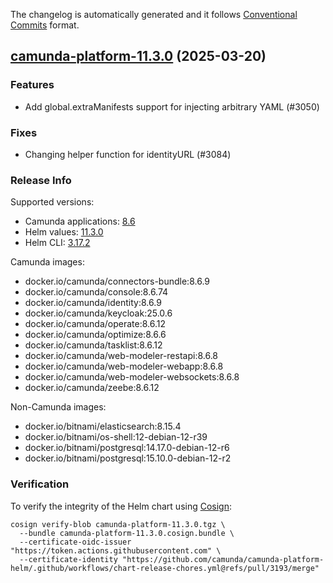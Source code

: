 The changelog is automatically generated and it follows [Conventional Commits](https://www.conventionalcommits.org/en/v1.0.0/) format.

## [camunda-platform-11.3.0](https://github.com/camunda/camunda-platform-helm/releases/tag/camunda-platform-11.3.0) (2025-03-20)

### Features

- Add global.extraManifests support for injecting arbitrary YAML (#3050)

### Fixes

- Changing helper function for identityURL (#3084)

<!-- generated by git-cliff -->
### Release Info

Supported versions:

- Camunda applications: [8.6](https://github.com/camunda/camunda-platform/releases?q=tag%3A8.6&expanded=true)
- Helm values: [11.3.0](https://artifacthub.io/packages/helm/camunda/camunda-platform/11.3.0#parameters)
- Helm CLI: [3.17.2](https://github.com/helm/helm/releases/tag/v3.17.2)

Camunda images:

- docker.io/camunda/connectors-bundle:8.6.9
- docker.io/camunda/console:8.6.74
- docker.io/camunda/identity:8.6.9
- docker.io/camunda/keycloak:25.0.6
- docker.io/camunda/operate:8.6.12
- docker.io/camunda/optimize:8.6.6
- docker.io/camunda/tasklist:8.6.12
- docker.io/camunda/web-modeler-restapi:8.6.8
- docker.io/camunda/web-modeler-webapp:8.6.8
- docker.io/camunda/web-modeler-websockets:8.6.8
- docker.io/camunda/zeebe:8.6.12

Non-Camunda images:

- docker.io/bitnami/elasticsearch:8.15.4
- docker.io/bitnami/os-shell:12-debian-12-r39
- docker.io/bitnami/postgresql:14.17.0-debian-12-r6
- docker.io/bitnami/postgresql:15.10.0-debian-12-r2

### Verification

To verify the integrity of the Helm chart using [Cosign](https://docs.sigstore.dev/signing/quickstart/):

```shell
cosign verify-blob camunda-platform-11.3.0.tgz \
  --bundle camunda-platform-11.3.0.cosign.bundle \
  --certificate-oidc-issuer "https://token.actions.githubusercontent.com" \
  --certificate-identity "https://github.com/camunda/camunda-platform-helm/.github/workflows/chart-release-chores.yml@refs/pull/3193/merge"
```
